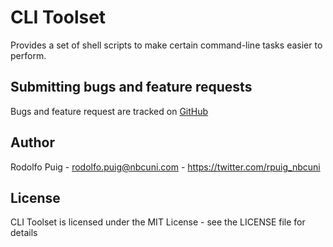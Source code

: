 # CLI Toolset #

Provides a set of shell scripts to make certain command-line tasks easier to perform.

## Submitting bugs and feature requests ##

Bugs and feature request are tracked on [GitHub](https://github.com/telemundo/cli-toolset/issues)

## Author ##

Rodolfo Puig - <rodolfo.puig@nbcuni.com> - <https://twitter.com/rpuig_nbcuni><br />

## License ##

CLI Toolset is licensed under the MIT License - see the LICENSE file for details
